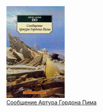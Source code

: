 ![](Сообщение%20Артура%20Гордона%20Пима.jpg)  
[Сообщение Артура Гордона Пима](Сообщение%20Артура%20Гордона%20Пима)
